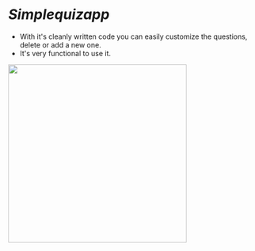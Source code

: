 # *Simplequizapp*

- With it's cleanly written code you can easily customize the questions, delete or add a new one.
- It's very functional to use it.


<div class="row">
  <img src="images/bmi-calc-demo.gif" width="360">
</div>
